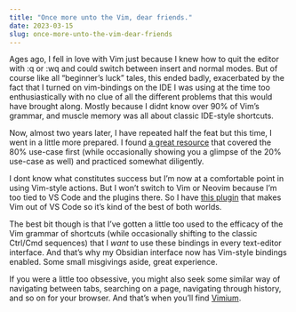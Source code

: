 ```yaml
---
title: "Once more unto the Vim, dear friends."
date: 2023-03-15
slug: once-more-unto-the-vim-dear-friends
---
```

Ages ago, I fell in love with Vim just because I knew how to quit the editor with :q or :wq and could switch between insert and normal modes. But of course like all “beginner’s luck” tales, this ended badly, exacerbated by the fact that I turned on vim-bindings on the IDE I was using at the time too enthusiastically with no clue of all the different problems that this would have brought along. Mostly because I didnt know over 90% of Vim’s grammar, and muscle memory was all about classic IDE-style shortcuts.

Now, almost two years later, I have repeated half the feat but this time, I went in a little more prepared. I found [a great resource](https://href.li/?https://www.barbarianmeetscoding.com/boost-your-coding-fu-with-vscode-and-vim/dedication) that covered the 80% use-case first (while occasionally showing you a glimpse of the 20% use-case as well) and practiced somewhat diligently.

I dont know what constitutes success but I’m now at a comfortable point in using Vim-style actions. But I won’t switch to Vim or Neovim because I’m too tied to VS Code and the plugins there. So I have [this plugin](https://href.li/?https://marketplace.visualstudio.com/items?itemName=vscodevim.vim) that makes Vim out of VS Code so it’s kind of the best of both worlds.

The best bit though is that I’ve gotten a little too used to the efficacy of the Vim grammar of shortcuts (while occasionally shifting to the classic Ctrl/Cmd sequences) that I _want_ to use these bindings in every text-editor interface. And that’s why my Obsidian interface now has Vim-style bindings enabled. Some small misgivings aside, great experience.

If you were a little too obsessive, you might also seek some similar way of navigating between tabs, searching on a page, navigating through history, and so on for your browser. And that’s when you’ll find [Vimium](https://t.umblr.com/redirect?z=https%3A%2F%2Fchrome.google.com%2Fwebstore%2Fdetail%2Fvimium%2Fdbepggeogbaibhgnhhndojpepiihcmeb%3Fhl%3Den&t=ZjRmYTQzZmEwYWQ0NzM5Nzc0MmNiNWE5YmRkMmYzOTY4OGQ4YzUyOSw2OGYxMmM0YjBiMmRjOWVlZWIxOWE3YzA0MmFhODYxNTk2NTk1MjQy&ts=1678895749).
